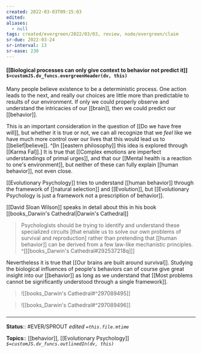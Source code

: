 ```yaml
---
created: 2022-03-03T09:15:03 
edited: 
aliases:
  - null
tags: created/evergreen/2022/03/03, review, node/evergreen/claim
sr-due: 2022-03-24
sr-interval: 13
sr-ease: 230
---
```


#### [[Biological processes can only give context to behavior not predict it]] `$=customJS.dv_funcs.evergreenHeader(dv, this)`

Many people believe existence to be a deterministic process. One action leads to the next, and really our choices are little more than predictable to results of our environment.
If only we could properly observe and understand the intricacies of our [[brain]], then 
we could predict our [[behavior]].

This is an important consideration in the question of 
[[Do we have free will]],
but whether it is true or not, we can all recognize that we *feel* like we have much more control over our lives that this would lead us to [[belief|believe]].
^[In [[eastern philosophy]] this idea is explored through [[Karma Fal]].]
It is true that
[[Complex emotions are imperfect understandings of primal urges]], 
and that our [[Mental health is a reaction to one's environment]], 
but neither of these can fully explain [[human behavior]], not even close.

[[Evolutionary Psychology]] tries to understand [[human behavior]] through the framework of [[natural selection]] and [[Evolution]], 
but [[Evolutionary Psychology is just a framework not a prescription of behavior]].

[[David Sloan Wilson]] speaks in detail about this in his book [[books_Darwin's Cathedral|Darwin's Cathedral]]

> Psychologists should be trying to identify and understand these specialized circuits [that enable us to solve our own problems of survival and reproduction] rather than pretending that [[human behavior]] can be derived from a few law-like mechanistic principles. 
> ^[[[books_Darwin's Cathedral#292537218q]]]

Nevertheless it is true that
[[Our brains are built around survival]].
Studying the biological influences of people's behaviors can of course give great insight into our [[behavior]] as long as we understand that 
[[Most problems cannot be significantly understood through a single framework]].

> ![[books_Darwin's Cathedral#^297089495]]

> ![[books_Darwin's Cathedral#^297089496]]

### <hr class="footnote"/>

**Status**:: #EVER/SPROUT
*edited `=this.file.mtime`*

**Topics**:: [[behavior]], [[Evolutionary Psychology]]
*`$=customJS.dv_funcs.outlinedIn(dv, this)`*

